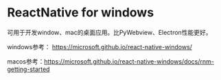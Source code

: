 # ReactNative for windows

可用于开发window、mac的桌面应用。比PyWebview、Electron性能更好。

windows参考： https://microsoft.github.io/react-native-windows/

macos参考：https://microsoft.github.io/react-native-windows/docs/rnm-getting-started